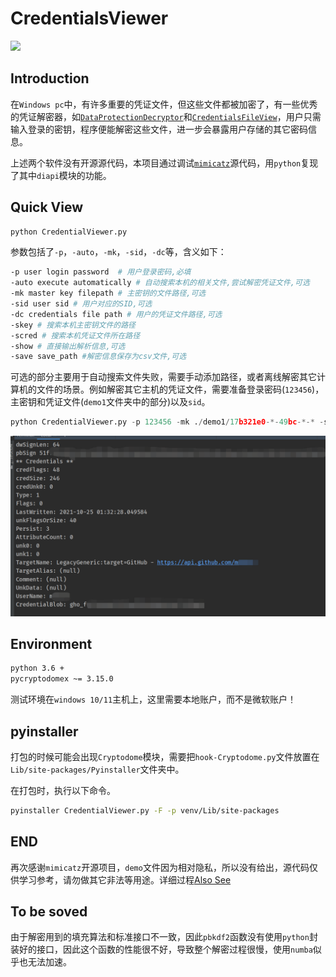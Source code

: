 # CredentialsViewer
![](https://www.oscs1024.com/platform/badge/djh-sudo/CredentialsViewer.svg)

## Introduction

在`Windows pc`中，有许多重要的凭证文件，但这些文件都被加密了，有一些优秀的凭证解密器，如[`DataProtectionDecryptor`](https://www.nirsoft.net/utils/dpapi_data_decryptor.html)和[`CredentialsFileView`](https://www.nirsoft.net/utils/credentials_file_view.html)，用户只需输入登录的密钥，程序便能解密这些文件，进一步会暴露用户存储的其它密码信息。

上述两个软件没有开源源代码，本项目通过调试[`mimicatz`](https://github.com/gentilkiwi/mimikatz)源代码，用`python`复现了其中`diapi`模块的功能。

## Quick View

```python
python CredentialViewer.py
```

参数包括了`-p`，`-auto`，`-mk`，`-sid`，`-dc`等，含义如下：

```bash
-p user login password  # 用户登录密码,必填
-auto execute automatically # 自动搜索本机的相关文件,尝试解密凭证文件,可选
-mk master key filepath # 主密钥的文件路径,可选
-sid user sid # 用户对应的SID,可选
-dc credentials file path # 用户的凭证文件路径,可选
-skey # 搜索本机主密钥文件的路径
-scred # 搜索本机凭证文件所在路径
-show # 直接输出解析信息,可选
-save save_path #解密信息保存为csv文件,可选
```

可选的部分主要用于自动搜索文件失败，需要手动添加路径，或者离线解密其它计算机的文件的场景。例如解密其它主机的凭证文件，需要准备登录密码(`123456`)，主密钥和凭证文件(`demo1`文件夹中的部分)以及`sid`。

```python
python CredentialViewer.py -p 123456 -mk ./demo1/17b321e0-*-49bc-*-* -sid S-1-5-21-*-*-*-500 -dc ./demo1/9EB88D******CF09******D953******
```

![demo](src/demo.png)

## Environment

```bash
python 3.6 +
pycryptodomex ~= 3.15.0
```

测试环境在`windows 10/11`主机上，这里需要本地账户，而不是微软账户！

## pyinstaller

打包的时候可能会出现`Cryptodome`模块，需要把`hook-Cryptodome.py`文件放置在`Lib/site-packages/Pyinstaller`文件夹中。

在打包时，执行以下命令。

```bash
pyinstaller CredentialViewer.py -F -p venv/Lib/site-packages
```

## END

再次感谢`mimicatz`开源项目，`demo`文件因为相对隐私，所以没有给出，源代码仅供学习参考，请勿做其它非法等用途。详细过程[Also See](https://djh-sudo.github.io/Blog/#/windows/0708/README)

## To be soved

由于解密用到的填充算法和标准接口不一致，因此`pbkdf2`函数没有使用`python`封装好的接口，因此这个函数的性能很不好，导致整个解密过程很慢，使用`numba`似乎也无法加速。
